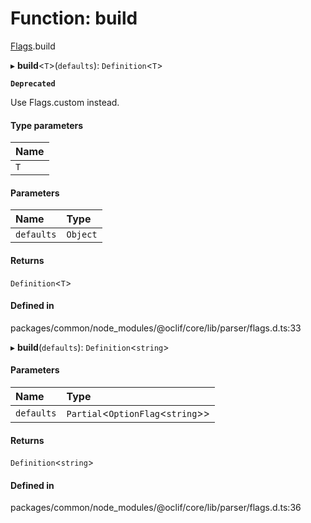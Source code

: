 # Function: build

[Flags](../modules/Flags.md).build

▸ **build**<`T`\>(`defaults`): `Definition`<`T`\>

**`Deprecated`**

Use Flags.custom instead.

#### Type parameters

| Name |
| :------ |
| `T` |

#### Parameters

| Name | Type |
| :------ | :------ |
| `defaults` | `Object` |

#### Returns

`Definition`<`T`\>

#### Defined in

packages/common/node_modules/@oclif/core/lib/parser/flags.d.ts:33

▸ **build**(`defaults`): `Definition`<`string`\>

#### Parameters

| Name | Type |
| :------ | :------ |
| `defaults` | `Partial`<`OptionFlag`<`string`\>\> |

#### Returns

`Definition`<`string`\>

#### Defined in

packages/common/node_modules/@oclif/core/lib/parser/flags.d.ts:36
